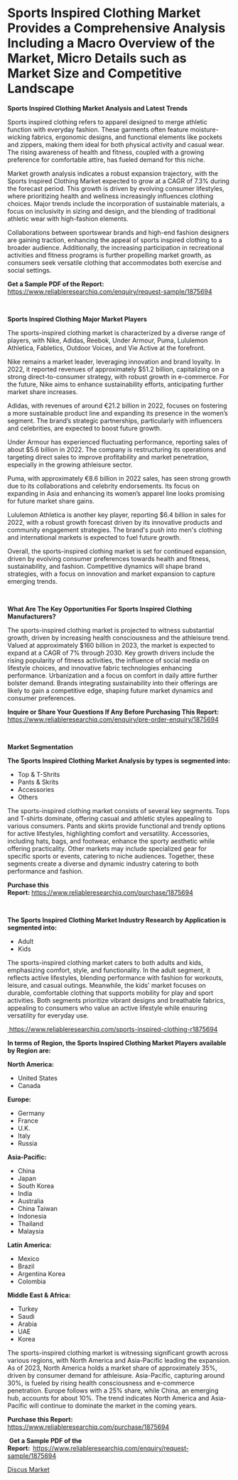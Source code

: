<p><h1>Sports Inspired Clothing Market Provides a Comprehensive Analysis Including a Macro Overview of the Market, Micro Details such as Market Size and Competitive Landscape</h1></p><p><strong>Sports Inspired Clothing Market Analysis and Latest Trends</strong></p>
<p><p>Sports inspired clothing refers to apparel designed to merge athletic function with everyday fashion. These garments often feature moisture-wicking fabrics, ergonomic designs, and functional elements like pockets and zippers, making them ideal for both physical activity and casual wear. The rising awareness of health and fitness, coupled with a growing preference for comfortable attire, has fueled demand for this niche.</p><p>Market growth analysis indicates a robust expansion trajectory, with the Sports Inspired Clothing Market expected to grow at a CAGR of 7.3% during the forecast period. This growth is driven by evolving consumer lifestyles, where prioritizing health and wellness increasingly influences clothing choices. Major trends include the incorporation of sustainable materials, a focus on inclusivity in sizing and design, and the blending of traditional athletic wear with high-fashion elements.</p><p>Collaborations between sportswear brands and high-end fashion designers are gaining traction, enhancing the appeal of sports inspired clothing to a broader audience. Additionally, the increasing participation in recreational activities and fitness programs is further propelling market growth, as consumers seek versatile clothing that accommodates both exercise and social settings.</p></p>
<p><strong>Get a Sample PDF of the Report:&nbsp;</strong> <a href="https://www.reliableresearchiq.com/enquiry/request-sample/1875694?utm_campaign=2275&utm_medium=2&utm_source=Github&utm_content=ia&utm_term=07022025&utm_id=sports-inspired-clothing">https://www.reliableresearchiq.com/enquiry/request-sample/1875694</a></p>
<p>&nbsp;</p>
<p><strong>Sports Inspired Clothing Major Market Players</strong></p>
<p><p>The sports-inspired clothing market is characterized by a diverse range of players, with Nike, Adidas, Reebok, Under Armour, Puma, Lululemon Athletica, Fabletics, Outdoor Voices, and Vie Active at the forefront. </p><p>Nike remains a market leader, leveraging innovation and brand loyalty. In 2022, it reported revenues of approximately $51.2 billion, capitalizing on a strong direct-to-consumer strategy, with robust growth in e-commerce. For the future, Nike aims to enhance sustainability efforts, anticipating further market share increases.</p><p>Adidas, with revenues of around €21.2 billion in 2022, focuses on fostering a more sustainable product line and expanding its presence in the women’s segment. The brand’s strategic partnerships, particularly with influencers and celebrities, are expected to boost future growth.</p><p>Under Armour has experienced fluctuating performance, reporting sales of about $5.6 billion in 2022. The company is restructuring its operations and targeting direct sales to improve profitability and market penetration, especially in the growing athleisure sector.</p><p>Puma, with approximately €8.6 billion in 2022 sales, has seen strong growth due to its collaborations and celebrity endorsements. Its focus on expanding in Asia and enhancing its women’s apparel line looks promising for future market share gains.</p><p>Lululemon Athletica is another key player, reporting $6.4 billion in sales for 2022, with a robust growth forecast driven by its innovative products and community engagement strategies. The brand's push into men's clothing and international markets is expected to fuel future growth.</p><p>Overall, the sports-inspired clothing market is set for continued expansion, driven by evolving consumer preferences towards health and fitness, sustainability, and fashion. Competitive dynamics will shape brand strategies, with a focus on innovation and market expansion to capture emerging trends.</p></p>
<p>&nbsp;</p>
<p><strong>What Are The Key Opportunities For Sports Inspired Clothing Manufacturers?</strong></p>
<p><p>The sports-inspired clothing market is projected to witness substantial growth, driven by increasing health consciousness and the athleisure trend. Valued at approximately $160 billion in 2023, the market is expected to expand at a CAGR of 7% through 2030. Key growth drivers include the rising popularity of fitness activities, the influence of social media on lifestyle choices, and innovative fabric technologies enhancing performance. Urbanization and a focus on comfort in daily attire further bolster demand. Brands integrating sustainability into their offerings are likely to gain a competitive edge, shaping future market dynamics and consumer preferences.</p></p>
<p><strong>Inquire or Share Your Questions If Any Before Purchasing This Report:</strong> <a href="https://www.reliableresearchiq.com/enquiry/pre-order-enquiry/1875694?utm_campaign=2275&utm_medium=2&utm_source=Github&utm_content=ia&utm_term=07022025&utm_id=sports-inspired-clothing">https://www.reliableresearchiq.com/enquiry/pre-order-enquiry/1875694</a></p>
<p>&nbsp;</p>
<p><strong>Market Segmentation</strong></p>
<p><strong>The Sports Inspired Clothing Market Analysis by types is segmented into:</strong></p>
<p><ul><li>Top & T-Shrits</li><li>Pants & Skrits</li><li>Accessories</li><li>Others</li></ul></p>
<p><p>The sports-inspired clothing market consists of several key segments. Tops and T-shirts dominate, offering casual and athletic styles appealing to various consumers. Pants and skirts provide functional and trendy options for active lifestyles, highlighting comfort and versatility. Accessories, including hats, bags, and footwear, enhance the sporty aesthetic while offering practicality. Other markets may include specialized gear for specific sports or events, catering to niche audiences. Together, these segments create a diverse and dynamic industry catering to both performance and fashion.</p></p>
<p><strong>Purchase this Report:&nbsp;</strong><a href="https://www.reliableresearchiq.com/purchase/1875694?utm_campaign=2275&utm_medium=2&utm_source=Github&utm_content=ia&utm_term=07022025&utm_id=sports-inspired-clothing">https://www.reliableresearchiq.com/purchase/1875694</a></p>
<p>&nbsp;</p>
<p><strong>The Sports Inspired Clothing Market Industry Research by Application is segmented into:</strong></p>
<p><ul><li>Adult</li><li>Kids</li></ul></p>
<p><p>The sports-inspired clothing market caters to both adults and kids, emphasizing comfort, style, and functionality. In the adult segment, it reflects active lifestyles, blending performance with fashion for workouts, leisure, and casual outings. Meanwhile, the kids' market focuses on durable, comfortable clothing that supports mobility for play and sport activities. Both segments prioritize vibrant designs and breathable fabrics, appealing to consumers who value an active lifestyle while ensuring versatility for everyday use.</p></p>
<p><a href="https://www.reliableresearchiq.com/sports-inspired-clothing-r1875694?utm_campaign=2275&utm_medium=2&utm_source=Github&utm_content=ia&utm_term=07022025&utm_id=sports-inspired-clothing">&nbsp;https://www.reliableresearchiq.com/sports-inspired-clothing-r1875694</a></p>
<p><strong>In terms of Region, the Sports Inspired Clothing Market Players available by Region are:</strong></p>
<p>
    <p> <strong> North America: </strong>
        <ul>
            <li>United States</li>
            <li>Canada</li>
        </ul>
        </p> 
    <p> <strong> Europe: </strong>
        <ul>
            <li>Germany</li>
            <li>France</li>
            <li>U.K.</li>
            <li>Italy</li>
            <li>Russia</li>
        </ul>
        </p> 
    <p> <strong> Asia-Pacific: </strong>
        <ul>
            <li>China</li>
            <li>Japan</li>
            <li>South Korea</li>
            <li>India</li>
            <li>Australia</li>
            <li>China Taiwan</li>
            <li>Indonesia</li>
            <li>Thailand</li>
            <li>Malaysia</li>
        </ul>
        </p> 
    <p> <strong> Latin America: </strong>
        <ul>
            <li>Mexico</li>
            <li>Brazil</li>
            <li>Argentina Korea</li>
            <li>Colombia</li>
        </ul>
        </p> 
    <p> <strong> Middle East & Africa: </strong>
        <ul>
            <li>Turkey</li>
            <li>Saudi</li>
            <li>Arabia</li>
            <li>UAE</li>
            <li>Korea</li>
        </ul>
    </p>
    </p>
<p><p>The sports-inspired clothing market is witnessing significant growth across various regions, with North America and Asia-Pacific leading the expansion. As of 2023, North America holds a market share of approximately 35%, driven by consumer demand for athleisure. Asia-Pacific, capturing around 30%, is fueled by rising health consciousness and e-commerce penetration. Europe follows with a 25% share, while China, an emerging hub, accounts for about 10%. The trend indicates North America and Asia-Pacific will continue to dominate the market in the coming years.</p></p>
<p><strong>Purchase this Report: </strong><a href="https://www.reliableresearchiq.com/purchase/1875694?utm_campaign=2275&utm_medium=2&utm_source=Github&utm_content=ia&utm_term=07022025&utm_id=sports-inspired-clothing">https://www.reliableresearchiq.com/purchase/1875694</a></p>
<p>&nbsp;<strong>Get a Sample PDF of the Report:&nbsp;&nbsp;</strong><a href="https://www.reliableresearchiq.com/enquiry/request-sample/1875694?utm_campaign=2275&utm_medium=2&utm_source=Github&utm_content=ia&utm_term=07022025&utm_id=sports-inspired-clothing">https://www.reliableresearchiq.com/enquiry/request-sample/1875694</a></p>
<p><strong></strong></p>
<p><p><a href="https://github.com/DianaWilson796/Market-Research-Report-List-1/blob/main/discus-market.md?utm_campaign=2275&utm_medium=2&utm_source=Github&utm_content=ia&utm_term=07022025&utm_id=sports-inspired-clothing">Discus Market</a></p></p>